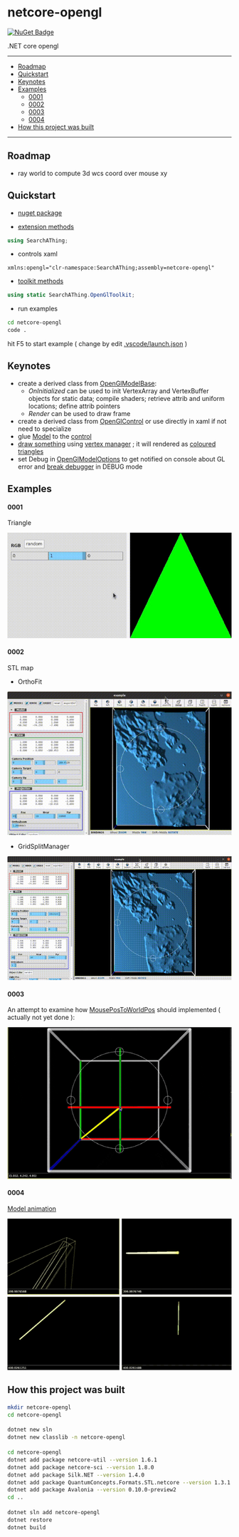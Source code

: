 # netcore-opengl

[![NuGet Badge](https://buildstats.info/nuget/netcore-opengl)](https://www.nuget.org/packages/netcore-opengl/)

.NET core opengl

<hr/>

<!-- TOC -->
* [Roadmap](#roadmap)
* [Quickstart](#quickstart)
* [Keynotes](#keynotes)
* [Examples](#examples)
    - [0001](#0001)
    - [0002](#0002)
    - [0003](#0003)
    - [0004](#0004)
* [How this project was built](#how-this-project-was-built)
<!-- TOCEND -->

<hr/>

## Roadmap

- ray world to compute 3d wcs coord over mouse xy

## Quickstart

- [nuget package](https://www.nuget.org/packages/netcore-opengl/)

- [extension methods](https://devel0.github.io/netcore-opengl/api/SearchAThing.OpenGlExt.html)

```csharp
using SearchAThing;
```

- controls xaml

```
xmlns:opengl="clr-namespace:SearchAThing;assembly=netcore-opengl"
```

- [toolkit methods](https://devel0.github.io/netcore-opengl/api/SearchAThing.OpenGlToolkit.html)

```cs
using static SearchAThing.OpenGlToolkit;
```

- run examples

```sh
cd netcore-opengl
code .
```

hit F5 to start example ( change by edit [.vscode/launch.json](.vscode/launch.json) )

## Keynotes

- create a derived class from [OpenGlModelBase](https://github.com/devel0/netcore-opengl/blob/ceaf31ceed2b60a438432cd59947d36971250c5c/examples/0001/SampleGlModel.cs#L9):
    - *OnInitialized* can be used to init VertexArray and VertexBuffer objects for static data; compile shaders; retrieve attrib and uniform locations; define attrib pointers
    - *Render* can be used to draw frame
- create a derived class from [OpenGlControl](https://github.com/devel0/netcore-opengl/blob/7219639f91567ff0a1ba8bb5a0559b3d01405c23/examples/0001/SampleGlControl.cs#L4) or use directly in xaml if not need to specialize
- glue [Model](https://github.com/devel0/netcore-opengl/blob/ceaf31ceed2b60a438432cd59947d36971250c5c/examples/0001/MainWindow.xaml.cs#L34) to the [control](https://github.com/devel0/netcore-opengl/blob/ceaf31ceed2b60a438432cd59947d36971250c5c/examples/0001/MainWindow.xaml#L28)
- [draw something](https://github.com/devel0/netcore-opengl/blob/0c8bbfa03c95070ce1bb24f7fed528966e1ae371/examples/0003/SampleGlModel.cs#L186-L275) using [vertex manager](https://github.com/devel0/netcore-opengl/blob/0fae8b7cebae277283e8d7e48ab2c9a02e5f517d/netcore-opengl/VertexManager/VertexManager.cs#L17) ; it will rendered as [coloured triangles](https://github.com/devel0/netcore-opengl/blob/0c8bbfa03c95070ce1bb24f7fed528966e1ae371/examples/0003/SampleGlModel.cs#L153)
- set Debug in [OpenGlModelOptions](https://github.com/devel0/netcore-opengl/blob/ceaf31ceed2b60a438432cd59947d36971250c5c/examples/0001/MainWindow.xaml.cs#L36) to get notified on console about GL error and [break debugger](https://github.com/devel0/netcore-opengl/blob/7219639f91567ff0a1ba8bb5a0559b3d01405c23/netcore-opengl/OpenGlModelBase.cs#L193) in DEBUG mode

## Examples

#### 0001

Triangle

![](data/img/example-0001.gif)

#### 0002

STL map

- OrthoFit

![](data/img/example-0002a.gif)

- GridSplitManager

![](data/img/example-0002b.gif)

#### 0003

An attempt to examine how [MousePosToWorldPos](https://github.com/devel0/netcore-opengl/blob/52e9fab069918a0a6c56650b8c7c99c719e3bc59/netcore-opengl/OpenGlModel/30-Calc.cs#L33) should implemented ( actually not yet done ):

![](data/img/example-0003.gif)

#### 0004

[Model animation](https://github.com/devel0/netcore-opengl/blob/6eb5cc6fc77f8bce337330d551be78aee17bd156/examples/0004/SampleGlModel.cs#L203)

![](data/img/example-0004.gif)

## How this project was built

```sh
mkdir netcore-opengl
cd netcore-opengl

dotnet new sln
dotnet new classlib -n netcore-opengl

cd netcore-opengl
dotnet add package netcore-util --version 1.6.1
dotnet add package netcore-sci --version 1.8.0
dotnet add package Silk.NET --version 1.4.0
dotnet add package QuantumConcepts.Formats.STL.netcore --version 1.3.1
dotnet add package Avalonia --version 0.10.0-preview2
cd ..

dotnet sln add netcore-opengl
dotnet restore
dotnet build
```
